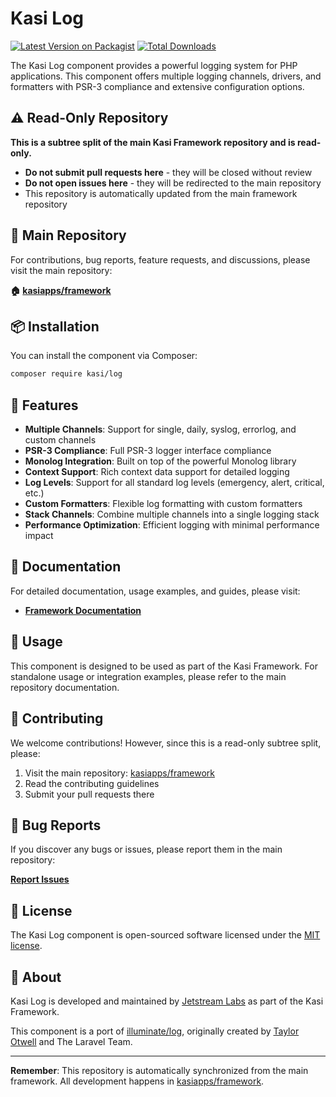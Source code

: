 # Kasi Log

[![Latest Version on Packagist](https://img.shields.io/packagist/v/kasi/log.svg?style=flat)](https://packagist.org/packages/kasi/log)
[![Total Downloads](https://img.shields.io/packagist/dt/kasi/log.svg?style=flat)](https://packagist.org/packages/kasi/log)

The Kasi Log component provides a powerful logging system for PHP applications. This component offers multiple logging channels, drivers, and formatters with PSR-3 compliance and extensive configuration options.

## ⚠️ Read-Only Repository

**This is a subtree split of the main Kasi Framework repository and is read-only.**

- **Do not submit pull requests here** - they will be closed without review
- **Do not open issues here** - they will be redirected to the main repository
- This repository is automatically updated from the main framework repository

## 📍 Main Repository

For contributions, bug reports, feature requests, and discussions, please visit the main repository:

**🏠 [kasiapps/framework](https://github.com/kasiapps/framework)**

## 📦 Installation

You can install the component via Composer:

```bash
composer require kasi/log
```

## 🚀 Features

- **Multiple Channels**: Support for single, daily, syslog, errorlog, and custom channels
- **PSR-3 Compliance**: Full PSR-3 logger interface compliance
- **Monolog Integration**: Built on top of the powerful Monolog library
- **Context Support**: Rich context data support for detailed logging
- **Log Levels**: Support for all standard log levels (emergency, alert, critical, etc.)
- **Custom Formatters**: Flexible log formatting with custom formatters
- **Stack Channels**: Combine multiple channels into a single logging stack
- **Performance Optimization**: Efficient logging with minimal performance impact

## 📖 Documentation

For detailed documentation, usage examples, and guides, please visit:

- **[Framework Documentation](https://docs.kasiapp.com)**

## 🔧 Usage

This component is designed to be used as part of the Kasi Framework. For standalone usage or integration examples, please refer to the main repository documentation.

## 🤝 Contributing

We welcome contributions! However, since this is a read-only subtree split, please:

1. Visit the main repository: [kasiapps/framework](https://github.com/kasiapps/framework)
2. Read the contributing guidelines
3. Submit your pull requests there

## 🐛 Bug Reports

If you discover any bugs or issues, please report them in the main repository:

**[Report Issues](https://github.com/kasiapps/framework/issues)**

## 📄 License

The Kasi Log component is open-sourced software licensed under the [MIT license](LICENSE.md).

## 🏢 About

Kasi Log is developed and maintained by [Jetstream Labs](https://jetstreamlabs.com) as part of the Kasi Framework.

This component is a port of [illuminate/log](https://github.com/illuminate/log), originally created by [Taylor Otwell](https://github.com/taylorotwell) and The Laravel Team.

---

**Remember**: This repository is automatically synchronized from the main framework. All development happens in [kasiapps/framework](https://github.com/kasiapps/framework).
